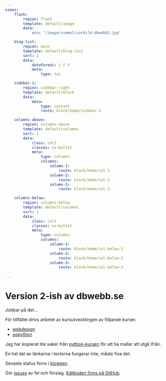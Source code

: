 ```yaml
---
views:
    flash:
        region: flash
        template: default/image
        data:
            src: "/image/vimmel/varbild-dbwebb2.jpg"

    blog-list:
        region: main
        template: default/blog-list
        sort: 2
        data:
            dateFormat: j F Y
            meta: 
                type: toc

    sidebar-1:
        region: sidebar-right
        template: default/block
        data:
            meta:
                type: content
                route: block/home/sidebar-1

    columns-above:
        region: columns-above
        template: default/columns
        sort: 1
        data:
            class: col3
            classes: no-bullet
            meta:
                type: columns
                columns:
                    column-1:
                        route: block/home/col-1
                    column-2:
                        route: block/home/col-2
                    column-3:
                        route: block/home/col-3

    columns-below:
        region: columns-below
        template: default/columns
        sort: 1
        data:
            class: col3
            classes: no-bullet
            meta:
                type: columns
                columns:
                    column-1:
                        route: block/home/col-below-1
                    column-2:
                        route: block/home/col-below-2
                    column-3:
                        route: block/home/col-below-3

...
```

Version 2-ish av dbwebb.se
=============================

Jobbar på det...

För tillfället drivs arbetet av kursutvecklingen av följande kurser.

* [webdesign](webdesign)
* [oopython](oopython)

Jag har kopierat lite saker från [python-kursen](python) för att ha mallar att utgå ifrån.

En hel del av länkarna i texterna fungerar inte, måste fixa det. 

Senaste status finns i [bloggen](blogg).

Gör [issues](https://github.com/dbwebb-se/website/issues) av fel och förslag. [Källkoden finns på GitHub](https://github.com/dbwebb-se/website).
